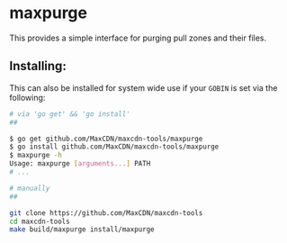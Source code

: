 maxpurge
========

This provides a simple interface for purging pull zones and their files.

Installing:
-----------

This can also be installed for system wide use if your `GOBIN` is set via the following:

```bash
# via 'go get' && 'go install'
##

$ go get github.com/MaxCDN/maxcdn-tools/maxpurge
$ go install github.com/MaxCDN/maxcdn-tools/maxpurge
$ maxpurge -h
Usage: maxpurge [arguments...] PATH
# ...

# manually
##

git clone https://github.com/MaxCDN/maxcdn-tools
cd maxcdn-tools
make build/maxpurge install/maxpurge
```

